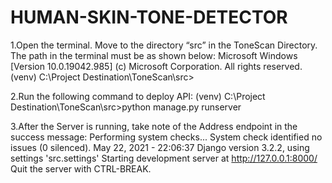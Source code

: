 # HUMAN-SKIN-TONE-DETECTOR
1.Open the terminal. Move to the directory “src” in the ToneScan Directory. The path in the terminal must be as shown below:
Microsoft Windows [Version 10.0.19042.985] (c) Microsoft Corporation. All rights reserved. (venv) C:\Project Destination\ToneScan\src>

2.Run the following command to deploy API: (venv) C:\Project Destination\ToneScan\src>python manage.py runserver

3.After the Server is running, take note of the Address endpoint in the success message: Performing system checks... System check identified no issues (0 silenced). May 22, 2021 - 22:06:37 Django version 3.2.2, using settings 'src.settings' Starting development server at http://127.0.0.1:8000/ Quit the server with CTRL-BREAK.
